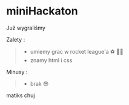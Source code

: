 # miniHackaton
Już wygraliśmy 

Zalety : 
> <ul>
> <li>umiemy grac w rocket league'a ⚽ 🚗🔥 </li>
> <li>znamy html i css </li>
> <ul>

Minusy :
  > <ul><li>brak 😎</li></ul>
matiks chuj 
  
